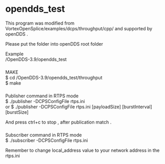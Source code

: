 # opendds_test

This program was modified from VortexOpenSplice/examples/dcps/throughput/cpp/ and supported by openDDS .

Please put the folder into openDDS root folder  

Example  
/OpenDDS-3.9/opendds_test 

###  
MAKE  
$ cd /OpenDDS-3.9/opendds_test/throughput  
$ make

###  
Publisher command in RTPS mode  
$ ./publisher -DCPSConfigFile rtps.ini   
or
$ ./publisher -DCPSConfigFile rtps.ini [payloadSize] [burstInterval] [burstSize]  

And press ctrl+c to stop , after publication match . 
  
###  
Subscriber command in RTPS mode  
$ ./subscriber -DCPSConfigFile rtps.ini  

Remember to change local_address value to your network address in the rtps.ini   

